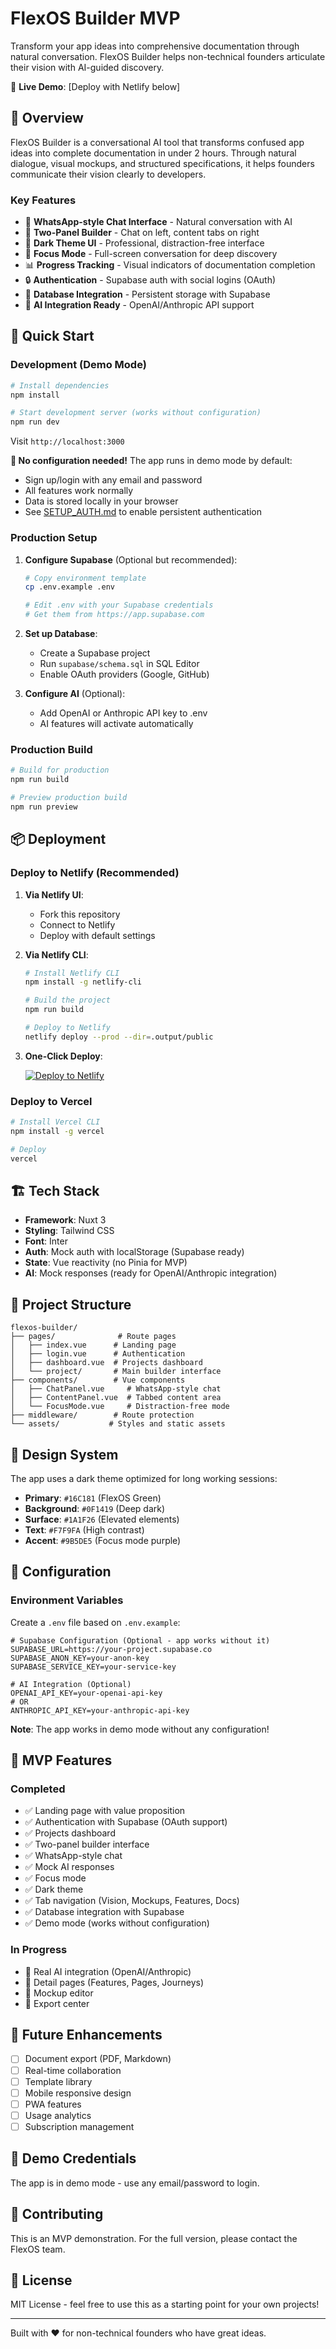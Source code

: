 # FlexOS Builder MVP

Transform your app ideas into comprehensive documentation through natural conversation. FlexOS Builder helps non-technical founders articulate their vision with AI-guided discovery.

🚀 **Live Demo**: [Deploy with Netlify below]

## 🎯 Overview

FlexOS Builder is a conversational AI tool that transforms confused app ideas into complete documentation in under 2 hours. Through natural dialogue, visual mockups, and structured specifications, it helps founders communicate their vision clearly to developers.

### Key Features

- 💬 **WhatsApp-style Chat Interface** - Natural conversation with AI
- 📝 **Two-Panel Builder** - Chat on left, content tabs on right
- 🎨 **Dark Theme UI** - Professional, distraction-free interface
- 🎯 **Focus Mode** - Full-screen conversation for deep discovery
- 📊 **Progress Tracking** - Visual indicators of documentation completion
- 🔒 **Authentication** - Supabase auth with social logins (OAuth)
- 💾 **Database Integration** - Persistent storage with Supabase
- 🤖 **AI Integration Ready** - OpenAI/Anthropic API support

## 🚀 Quick Start

### Development (Demo Mode)

```bash
# Install dependencies
npm install

# Start development server (works without configuration)
npm run dev
```

Visit `http://localhost:3000`

**🎉 No configuration needed!** The app runs in demo mode by default:
- Sign up/login with any email and password
- All features work normally
- Data is stored locally in your browser
- See [SETUP_AUTH.md](./SETUP_AUTH.md) to enable persistent authentication

### Production Setup

1. **Configure Supabase** (Optional but recommended):
   ```bash
   # Copy environment template
   cp .env.example .env
   
   # Edit .env with your Supabase credentials
   # Get them from https://app.supabase.com
   ```

2. **Set up Database**:
   - Create a Supabase project
   - Run `supabase/schema.sql` in SQL Editor
   - Enable OAuth providers (Google, GitHub)

3. **Configure AI** (Optional):
   - Add OpenAI or Anthropic API key to .env
   - AI features will activate automatically

### Production Build

```bash
# Build for production
npm run build

# Preview production build
npm run preview
```

## 📦 Deployment

### Deploy to Netlify (Recommended)

1. **Via Netlify UI**:
   - Fork this repository
   - Connect to Netlify
   - Deploy with default settings

2. **Via Netlify CLI**:
   ```bash
   # Install Netlify CLI
   npm install -g netlify-cli
   
   # Build the project
   npm run build
   
   # Deploy to Netlify
   netlify deploy --prod --dir=.output/public
   ```

3. **One-Click Deploy**:
   
   [![Deploy to Netlify](https://www.netlify.com/img/deploy/button.svg)](https://app.netlify.com/start/deploy?repository=https://github.com/flexpertsdev/flexos-builder-mvp)

### Deploy to Vercel

```bash
# Install Vercel CLI
npm install -g vercel

# Deploy
vercel
```

## 🏗️ Tech Stack

- **Framework**: Nuxt 3
- **Styling**: Tailwind CSS
- **Font**: Inter
- **Auth**: Mock auth with localStorage (Supabase ready)
- **State**: Vue reactivity (no Pinia for MVP)
- **AI**: Mock responses (ready for OpenAI/Anthropic integration)

## 📁 Project Structure

```
flexos-builder/
├── pages/              # Route pages
│   ├── index.vue      # Landing page
│   ├── login.vue      # Authentication
│   ├── dashboard.vue  # Projects dashboard
│   └── project/       # Main builder interface
├── components/        # Vue components
│   ├── ChatPanel.vue     # WhatsApp-style chat
│   ├── ContentPanel.vue  # Tabbed content area
│   └── FocusMode.vue     # Distraction-free mode
├── middleware/        # Route protection
└── assets/           # Styles and static assets
```

## 🎨 Design System

The app uses a dark theme optimized for long working sessions:

- **Primary**: `#16C181` (FlexOS Green)
- **Background**: `#0F1419` (Deep dark)
- **Surface**: `#1A1F26` (Elevated elements)
- **Text**: `#F7F9FA` (High contrast)
- **Accent**: `#9B5DE5` (Focus mode purple)

## 🔧 Configuration

### Environment Variables

Create a `.env` file based on `.env.example`:

```env
# Supabase Configuration (Optional - app works without it)
SUPABASE_URL=https://your-project.supabase.co
SUPABASE_ANON_KEY=your-anon-key
SUPABASE_SERVICE_KEY=your-service-key

# AI Integration (Optional)
OPENAI_API_KEY=your-openai-api-key
# OR
ANTHROPIC_API_KEY=your-anthropic-api-key
```

**Note**: The app works in demo mode without any configuration!

## 🚦 MVP Features

### Completed
- ✅ Landing page with value proposition
- ✅ Authentication with Supabase (OAuth support)
- ✅ Projects dashboard
- ✅ Two-panel builder interface
- ✅ WhatsApp-style chat
- ✅ Mock AI responses
- ✅ Focus mode
- ✅ Dark theme
- ✅ Tab navigation (Vision, Mockups, Features, Docs)
- ✅ Database integration with Supabase
- ✅ Demo mode (works without configuration)

### In Progress
- 🔄 Real AI integration (OpenAI/Anthropic)
- 🔄 Detail pages (Features, Pages, Journeys)
- 🔄 Mockup editor
- 🔄 Export center

## 🔮 Future Enhancements

- [ ] Document export (PDF, Markdown)
- [ ] Real-time collaboration
- [ ] Template library
- [ ] Mobile responsive design
- [ ] PWA features
- [ ] Usage analytics
- [ ] Subscription management

## 📝 Demo Credentials

The app is in demo mode - use any email/password to login.

## 🤝 Contributing

This is an MVP demonstration. For the full version, please contact the FlexOS team.

## 📄 License

MIT License - feel free to use this as a starting point for your own projects!

---

Built with ❤️ for non-technical founders who have great ideas.